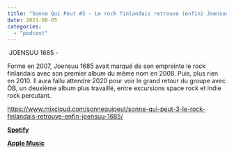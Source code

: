```yaml
---
title: "Sonne Qui Peut #3 - Le rock finlandais retrouve (enfin) Joensuu 1685"
date: 2021-08-05
categories: 
  - "podcast"
---
```


 JOENSUU 1685 -

Formé en 2007, Joensuu 1685 avait marqué de son empreinte le rock finlandais avec son premier album du même nom en 2008. Puis, plus rien en 2010. Il aura fallu attendre 2020 pour voir le grand retour du groupe avec ÖB, un deuxième album plus travaillé, entre excursions space rock et indie rock percutant.

https://www.mixcloud.com/sonnequipeut/sonne-qui-peut-3-le-rock-finlandais-retrouve-enfin-joensuu-1685/

**[Spotify](https://open.spotify.com/episode/0TiBEQiEEiMUOBvM1qoBvo)**

**[Apple Music](https://podcasts.apple.com/us/podcast/sonne-qui-peut-3-le-rock-finlandais-retrouve-enfin/id1580383358?i=1000531472624)**
